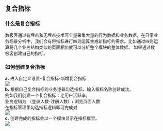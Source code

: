 ## 复合指标  
### 什么是复合指标  
数极客通过有埋点和无埋点技术可全量采集大量的行为数据和业务数据，在日常业务场景分析中，我们会有将指标进行四则运算生成新指标的需求。比如通过四则运算将几个业务结构类似的页面相加就可以分析整个模块的整体数据。
如果通过数极客创建自己的指标。  
### 如何创建复合指标   
**a.** 进入自定义设置-复合指标-新增复合指标  
![](http://www.shujike.com/docsimg/复合指标1.jpg)  
**b.** 根据自己复合指标的业务逻辑勾选指标，输入指标名称创建成功。  
例如我们创建一个复合指标：老用户活跃率。  
业务逻辑为 （登录人数-注册人数）/ 浏览页面人数  
在指标管理里勾选指标逻辑即可完成对  
![](http://www.shujike.com/docsimg/复合指标2.jpg)  
**c.** 创建完成的指标会以一个模块显示在指标框里。  
![](http://www.shujike.com/docsimg/复合指标3.jpg)  
